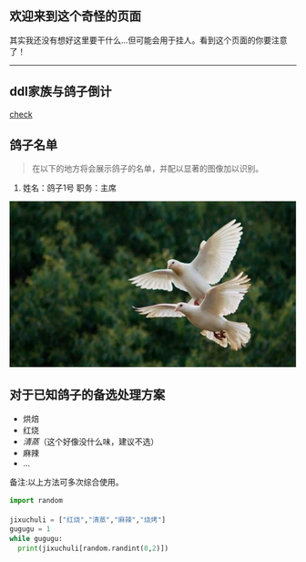 ## 欢迎来到这个奇怪的页面

其实我还没有想好这里要干什么...但可能会用于挂人。看到这个页面的你要注意了！

* * *

## ddl家族与鸽子倒计
[check](https://yangjibruce.github.io/ddl/)

## 鸽子名单

> 在以下的地方将会展示鸽子的名单，并配以显著的图像加以识别。

1. 姓名：鸽子1号 职务：主席

![Dove1](dove1.jpg)

## 对于已知鸽子的备选处理方案

- 烘焙
- 红烧
- _清蒸_（这个好像没什么味，建议不选）
- 麻辣
- ...

备注:以上方法可多次综合使用。

```python
import random

jixuchuli = ["红烧","清蒸","麻辣","烧烤"]
gugugu = 1
while gugugu:
  print(jixuchuli[random.randint(0,2)])
```

